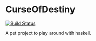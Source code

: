 # CurseOfDestiny

[![Build Status](https://travis-ci.org/MoritzR/CurseOfDestiny.svg?branch=master)](https://travis-ci.org/MoritzR/CurseOfDestiny)

A pet project to play around with haskell.